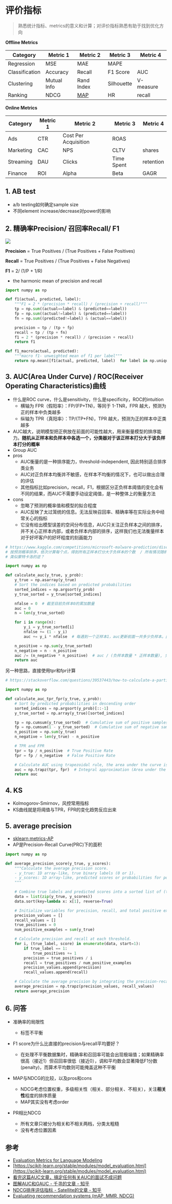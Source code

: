 # 评价指标

> 熟悉统计指标、metrics的意义和计算；对评价指标熟悉有助于找到优化方向


**Offline Metrics**

| Category       | Metric 1    | Metric 2                                                                               | Metric 3   | Metric 4  |
|----------------|-------------|----------------------------------------------------------------------------------------|------------|-----------|
| Regression     | MSE         | MAE                                                                                    | MAPE       |           |
| Classification | Accuracy    | Recall                                                                                 | F1 Score   | AUC       |
| Clustering     | Mutual Info | Rand Index                                                                             | Silhouette | V-measure | 
| Ranking        | NDCG        | [MAP](https://www.kaggle.com/code/debarshichanda/understanding-mean-average-precision) | HR         | recall    |


**Online Metrics**

| Category  | Metric 1 | Metric 2            | Metric 3     | Metric 4  |
|-----------|----------|---------------------|--------------|-----------|
| Ads       | CTR      | Cost Per Acquisition| ROAS         |           |
| Marketing | CAC      | NPS                 | CLTV         | shares    |
| Streaming | DAU      | Clicks              | Time Spent   | retention |
| Finance   | ROI      | Alpha               | Beta         | GAGR      |


## 1. AB test

- a/b testing如何确定sample size
- 不同element increase/decrease对power的影响


## 2. 精确率Precision/ 召回率Recall/ F1

![](../.github/assets/02ml-confusion.png)

**Precision** = True Positives / (True Positives + False Positives)

**Recall** = True Positives / (True Positives + False Negatives)

**F1** = 2/ (1/P + 1/R)
- the harmonic mean of precision and recall

```python
import numpy as np

def f1(actual, predicted, label):
    """F1 = 2 * (precision * recall) / (precision + recall)"""
    tp = np.sum((actual==label) & (predicted==label))
    fp = np.sum((actual!=label) & (predicted==label))
    fn = np.sum((predicted!=label) & (actual==label))

    precision = tp / (tp + fp)
    recall = tp / (tp + fn)
    f1 = 2 * (precision * recall) / (precision + recall)
    return f1

def f1_macro(actual, predicted):
    """macro f1- unweighted mean of f1 per label"""
    return np.mean([f1(actual, predicted, label)  for label in np.unique(actual)])
```


## 3. AUC(Area Under Curve) / ROC(Receiver Operating Characteristics)曲线
- 什么是ROC curve，什么是sensitivity，什么是specificity，ROC的intuition
  - 横轴为 FPR（假阳率）：FP/(FP+TN)，等同于 1-TNR，FPR 越大，预测为正的样本中负类越多
  - 纵轴为 TPR（真阳率）：TP/(TP+FN)，TPR 越大，预测为正的样本中正类越多
- AUC越大，说明模型把正例放在前面的可能性越大，用来衡量模型的排序能力。**随机从正样本和负样本中各选一个，分类器对于该正样本打分大于该负样本打分的概率**
- Group AUC
- pros
  - AUC衡量的是一种排序能力，threshold-independent, 因此特别适合排序类业务
  - AUC对正负样本均衡并不敏感，在样本不均衡的情况下，也可以做出合理的评估
  - 其他指标比如precision，recall，F1，根据区分正负样本阈值的变化会有不同的结果，而AUC不需要手动设定阈值，是一种整体上的衡量方法
- cons
  - 忽略了预测的概率值和模型的拟合程度
  - AUC反映了太过笼统的信息。无法反映召回率、精确率等在实际业务中经常关心的指标
  - 它没有给出模型误差的空间分布信息，AUC只关注正负样本之间的排序，并不关心正样本内部，或者负样本内部的排序，这样我们也无法衡量样本对于好坏客户的好坏程度的刻画能力


```python
# https://www.kaggle.com/competitions/microsoft-malware-prediction/discussion/76013
# 按预测概率排序，依次计算每个点，得到所有正样本打分大于负样本的个数  / 所有情况随机取一正一负总数m*n
# 类似蒙特卡洛的逆？

import numpy as np

def calculate_auc(y_true, y_prob):
    y_true = np.asarray(y_true)
    # Sort the indices based on predicted probabilities
    sorted_indices = np.argsort(y_prob)
    y_true_sorted = y_true[sorted_indices]

    nfalse = 0  # 截至目前负样本0的累加数量
    auc = 0
    n = len(y_true_sorted)

    for i in range(n):
        y_i = y_true_sorted[i]
        nfalse += (1 - y_i)
        auc += y_i * nfalse  # 每遇到一个正样本1，auc更新前面一共多少负样本。此时的数量就是每个正样本，其概率>负样本的概率的和

    n_positive = np.sum(y_true_sorted)
    n_negative = n - n_positive
    auc /= (n_negative * n_positive)  # auc / (负样本数量 * 正样本数量), 分子是每一个正样本概率大于负样本的总和
    return auc
```

另一种思路，直接使用tpr和fpr计算
```python
# https://stackoverflow.com/questions/39537443/how-to-calculate-a-partial-area-under-the-curve-auc

import numpy as np

def calculate_auc_tpr_fpr(y_true, y_prob):
    # Sort by predicted probabilities in descending order
    sorted_indices = np.argsort(y_prob)[::-1]
    y_true_sorted = np.array(y_true)[sorted_indices]

    tp = np.cumsum(y_true_sorted)  # Cumulative sum of positive samples (True Positives)
    fp = np.cumsum(1 - y_true_sorted)  # Cumulative sum of negative samples (False Positives)
    n_positive = np.sum(y_true)
    n_negative = len(y_true) - n_positive

    # TPR and FPR
    tpr = tp / n_positive  # True Positive Rate
    fpr = fp / n_negative  # False Positive Rate

    # Calculate AUC using trapezoidal rule, the area under the curve is sum of trapezoids between consecutive points
    auc = np.trapz(tpr, fpr)  # Integral approximation (Area under the ROC curve)
    return auc
```


## 4. KS
- Kolmogorov-Smirnov，风控常用指标
- KS曲线就是将阈值与TPR，FPR的变化趋势反应出来


## 5. average precision
- [sklearn metrics-AP](https://scikit-learn.org/stable/modules/generated/sklearn.metrics.average_precision_score.html)
- AP是Precision-Recall Curve(PRC)下的面积

```python
import numpy as np

def average_precision_score(y_true, y_scores):
    """Calculate the average precision score.
    - y_true: 1D array-like, true binary labels (0 or 1).
    - y_scores: 1D array-like, predicted scores or probabilities for positive class.
    """

    # Combine true labels and predicted scores into a sorted list of (true label, score) pairs.
    data = list(zip(y_true, y_scores))
    data.sort(key=lambda x: x[1], reverse=True)

    # Initialize variables for precision, recall, and total positive examples.
    precision_values = []
    recall_values = []
    true_positives = 0
    num_positive_examples = sum(y_true)

    # Calculate precision and recall at each threshold.
    for i, (true_label, score) in enumerate(data, start=1):
        if true_label == 1:
            true_positives += 1
        precision = true_positives / i
        recall = true_positives / num_positive_examples
        precision_values.append(precision)
        recall_values.append(recall)

    # Calculate the average precision by integrating the precision-recall curve.
    average_precision = np.trapz(precision_values, recall_values)
    return average_precision
```


## 6. 问答

- 准确率的局限性
  - 标签不平衡

- F1 score为什么比直接的precision与recall平均要好？
  - 在处理不平衡数据集时，精确率和召回率可能会出现极端值；如果精确率很高（接近1）但召回率很低（接近0），调和平均数会显著降低F1分数(penalty)，而算术平均数则可能掩盖这种不平衡

- MAP与NDCG的比较，以及pros和cons
  - NDCG考虑位置权重，多级相关性（相关、部分相关、不相关），关注**相关性**程度的排序质量
  - MAP其实没有考虑order

- PR相比NDCG
  - 所有文章只被分为相关和不相关两档，分类太粗糙
  - 没有考虑位置因素


## 参考
- [Evaluation Metrics for Language Modeling](https://thegradient.pub/understanding-evaluation-metrics-for-language-models/)
- [https://scikit-learn.org/stable/modules/model_evaluation.html](https://scikit-learn.org/stable/modules/model_evaluation.html)
- [看完这篇AUC文章，搞定任何有关AUC的面试不成问题](https://zhuanlan.zhihu.com/p/360765777)
- [图解AUC和GAUC - 千寻的文章 - 知乎](https://zhuanlan.zhihu.com/p/84350940)
- [NDCG排序评估指标 - Satellite的文章 - 知乎](https://zhuanlan.zhihu.com/p/448686098)
- [Evaluating recommendation systems (mAP, MMR, NDCG)](https://www.shaped.ai/blog/evaluating-recommendation-systems-map-mmr-ndcg)
